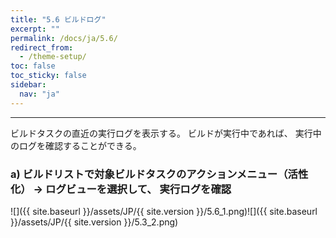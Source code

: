 ```yaml
---
title: "5.6 ビルドログ"
excerpt: ""
permalink: /docs/ja/5.6/
redirect_from:
  - /theme-setup/
toc: false
toc_sticky: false
sidebar:
  nav: "ja"
---
```


---
ビルドタスクの直近の実行ログを表示する。 ビルドが実行中であれば、 実行中のログを確認することができる。

### a\) ビルドリストで対象ビルドタスクのアクションメニュー（活性化） → ログビューを選択して、 実行ログを確認
![]({{ site.baseurl }}/assets/JP/{{ site.version }}/5.6_1.png)![]({{ site.baseurl }}/assets/JP/{{ site.version }}/5.3_2.png)
